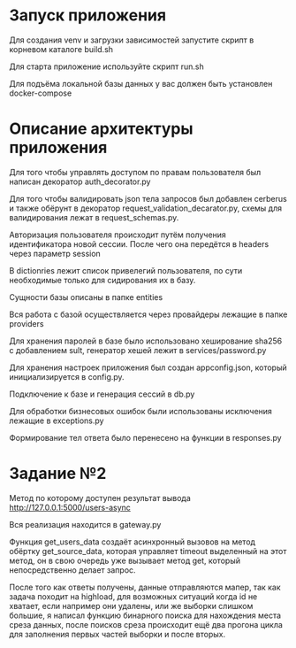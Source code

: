 # Запуск приложения
Для создания venv и загрузки зависимостей запустите скрипт в корневом каталоге
build.sh

Для старта приложение используйте скрипт
run.sh

Для подъёма локальной базы данных у вас должен быть установлен docker-compose

# Описание архитектуры приложения

Для того чтобы управлять доступом по правам пользователя был написан декоратор auth_decorator.py

Для того чтобы валидировать json тела запросов был добавлен cerberus и также обёрунт в декоратор request_validation_decarator.py, схемы для валидирования лежат в request_schemas.py.

Авторизация пользователя происходит путём получения идентификатора новой сессии. После чего она передётся в headers через параметр session

В dictionries лежит список привелегий пользователя, по сути необходимые только для сидирования их в базу.

Сущности базы описаны в папке entities

Вся работа с базой осуществляется через провайдеры лежащие в папке providers

Для хранения паролей в базе было использовано хеширование sha256 с добавлением sult, генератор хешей лежит в services/password.py

Для хранения настроек приложения был создан appconfig.json, который инициализируется в config.py.

Подключение к базе и генерация сессий в db.py

Для обработки бизнесовых ошибок были использованы исключения лежащие в exceptions.py

Формирование тел ответа было перенесено на функции в responses.py

# Задание №2

Метод по которому доступен результат вывода http://127.0.0.1:5000/users-async

Вся реализация находится в gateway.py

Функция get_users_data создаёт асинхронный вызовов на метод обёртку get_source_data, которая управляет timeout выделенный на этот метод, он в свою очередь уже вызывает метод get, который непосредственно делает запрос.

После того как ответы получены, данные отправляются мапер, так как задача походит на highload, для возможных ситуаций когда id не хватает, если например они удалены, или же выборки слишком большие, я написал функцию бинарного поиска для нахождения места среза данных, после поисков среза происходит ещё два прогона цикла для заполнения первых частей выборки и после вторых.